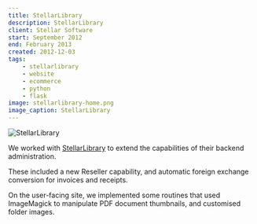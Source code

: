 ```yaml
---
title: StellarLibrary
description: StellarLibrary
client: Stellar Software
start: September 2012
end: February 2013
created: 2012-12-03
tags:
    - stellarlibrary
    - website
    - ecommerce
    - python
    - flask
image: stellarlibrary-home.png
image_caption: StellarLibrary
---
```


![StellarLibrary](/images/projects/stellarlibrary-home.png)

We worked with [StellarLibrary](http://www.stellarlibrary.com)
to extend the capabilities of their backend administration. 
<!--more-->

These included a new Reseller capability,
and automatic foreign exchange conversion for invoices and receipts.

On the user-facing site, we implemented some routines that used ImageMagick to 
manipulate PDF document thumbnails, and customised folder images.

